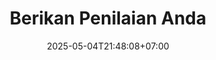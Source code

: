 ---
weight: 3
title: "Berikan Penilaian Anda"
description: "Bantu kami meningkatkan kualitas media ajar Box Perangko dengan masukan Anda"
icon: "star_rate"
date: "2025-05-04T21:48:08+07:00"
lastmod: "2025-05-04T21:48:08+07:00"
draft: false
toc: true
---